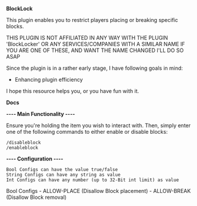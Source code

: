**BlockLock**

This plugin enables you to restrict players placing or breaking specific blocks.

THIS PLUGIN IS NOT AFFILIATED IN ANY WAY WITH THE PLUGIN 'BlockLocker' OR ANY SERVICES/COMPANIES WITH A SIMILAR NAME
IF YOU ARE ONE OF THESE, AND WANT THE NAME CHANGED I'LL DO SO ASAP

Since the plugin is in a rather early stage, I have following goals in mind:
- Enhancing plugin efficiency

I hope this resource helps you, or you have fun with it. 

**Docs**

**---- Main Functionality ----**

Ensure you're holding the item you wish to interact with. Then, simply enter one of the following commands to either enable or disable blocks:
  
    /disableblock
    /enableblock

**---- Configuration ----**

    Bool Configs can have the value true/false
    String Configs can have any string as value
    Int Configs can have any number (up to 32-Bit int limit) as value

  Bool Configs
      - ALLOW-PLACE (Disallow Block placement)
      - ALLOW-BREAK (Disallow Block removal)

